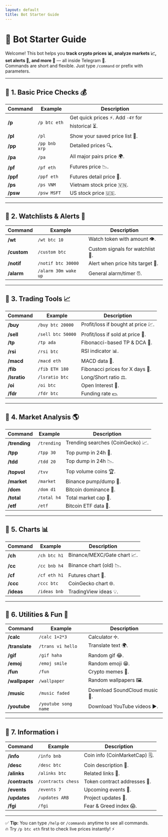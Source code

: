 ```yaml
---
layout: default
title: Bot Starter Guide
---
```


# 🚀 Bot Starter Guide

Welcome! This bot helps you **track crypto prices 📊, analyze markets 📈, set alerts 🔔, and more 🎯** — all inside Telegram 💬.  
Commands are short and flexible. Just type `/command` or prefix with parameters.  

<hr>

## 📌 1. Basic Price Checks 💰

Command | Example | Description
---|---|---
**/p** | `/p btc eth` | Get quick prices ⚡. Add `-4Y` for historical ⏳.
**/pl** | `/pl` | Show your saved price list 💾.
**/pp** | `/pp bnb xrp` | Detailed prices 🔍.
**/pa** | `/pa` | All major pairs price 🌍.
**/pf** | `/pf eth` | Futures price 📉.
**/ppf** | `/ppf eth` | Futures detail price 📄.
**/ps** | `/ps VNM` | Vietnam stock price 🇻🇳.
**/psw** | `/psw MSFT` | US stock price 🇺🇸.

<hr>

## 📌 2. Watchlists & Alerts 👀

Command | Example | Description
---|---|---
**/wt** | `/wt btc 10` | Watch token with amount 👁️.
**/custom** | `/custom btc` | Custom signals for watchlist 🎯.
**/notif** | `/notif btc 30000` | Alert when price hits target 🚨.
**/alarm** | `/alarm 30m wake up` | General alarm/timer ⏰.

<hr>

## 📌 3. Trading Tools 📈

Command | Example | Description
---|---|---
**/buy** | `/buy btc 20000` | Profit/loss if bought at price 💹.
**/sell** | `/sell btc 50000` | Profit/loss if sold at price 💸.
**/tp** | `/tp ada` | Fibonacci-based TP & DCA 🎯.
**/rsi** | `/rsi btc` | RSI indicator 📊.
**/macd** | `/macd eth` | MACD data 📶.
**/fib** | `/fib ETH 180` | Fibonacci prices for X days 🔢.
**/lsratio** | `/lsratio btc` | Long/Short ratio ⚖️.
**/oi** | `/oi btc` | Open Interest 📜.
**/fdr** | `/fdr btc` | Funding rate 💵.

<hr>

## 📌 4. Market Analysis 🌎

Command | Example | Description
---|---|---
**/trending** | `/trending` | Trending searches (CoinGecko) 📈.
**/tpp** | `/tpp 30` | Top pump in 24h 🚀.
**/tdd** | `/tdd 20` | Top dump in 24h 📉.
**/topvol** | `/tvv` | Top volume coins 🏆.
**/market** | `/market` | Binance pump/dump 🔄.
**/dom** | `/dom d1` | Bitcoin dominance 👑.
**/total** | `/total h4` | Total market cap 🏬.
**/etf** | `/etf` | Bitcoin ETF data 📑.

<hr>

## 📌 5. Charts 📊

Command | Example | Description
---|---|---
**/ch** | `/ch btc h1` | Binance/MEXC/Gate chart 📈.
**/cc** | `/cc bnb h4` | Binance chart (old) 📉.
**/cf** | `/cf eth h1` | Futures chart 💯.
**/ccc** | `/ccc btc` | CoinGecko chart 🌐.
**/ideas** | `/ideas bnb` | TradingView ideas 💡.

<hr>

## 📌 6. Utilities & Fun 🎉

Command | Example | Description
---|---|---
**/calc** | `/calc 1+2*3` | Calculator ➗.
**/translate** | `/trans vi hello` | Translate text 🌍.
**/gif** | `/gif haha` | Random gif 😂.
**/emoj** | `/emoj smile` | Random emoji 😁.
**/fun** | `/fun` | Crypto memes 🤣.
**/wallpaper** | `/wallpaper` | Random wallpapers 🖼️.
**/music** | `/music faded` | Download SoundCloud music 🎵.
**/youtube** | `/youtube song name` | Download YouTube videos ▶️.

<hr>

## 📌 7. Information ℹ️

Command | Example | Description
---|---|---
**/info** | `/info bnb` | Coin info (CoinMarketCap) 🗒️.
**/desc** | `/desc btc` | Coin description 📄.
**/alinks** | `/alinks btc` | Related links 🔗.
**/contracts** | `/contracts chess` | Token contract addresses 📜.
**/events** | `/events 7` | Upcoming events 📅.
**/updates** | `/updates ARB` | Project updates 📰.
**/fgi** | `/fgi` | Fear & Greed index 😱.

<hr>

✅ **Tip:** You can type `/help` or `/commands` anytime to see all commands.  
🔥 Try `/p btc eth` first to check live prices instantly! ⚡
